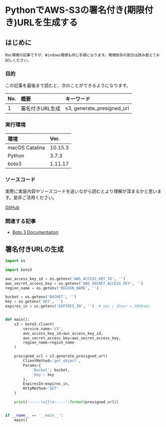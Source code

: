 # PythonでAWS-S3の署名付き(期限付き)URLを生成する

## はじめに

`Mac環境の記事ですが、Windows環境も同じ手順になります。環境依存の部分は読み替えてお試しください。`

### 目的

この記事を最後まで読むと、次のことができるようになります。

| No.  | 概要            | キーワード                 |
| :--- | :-------------- | :------------------------- |
| 1    | 署名付きURL生成 | s3, generate_presigned_url |

### 実行環境

| 環境           | Ver.    |
| :------------- | :------ |
| macOS Catalina | 10.15.3 |
| Python         | 3.7.3   |
| boto3          | 1.11.17 |

### ソースコード

実際に実装内容やソースコードを追いながら読むとより理解が深まるかと思います。是非ご活用ください。

[GitHub](https://github.com/nsuhara/python-aws-s3-generate-presigned-url.git)

### 関連する記事

- [Boto 3 Documentation](https://boto3.amazonaws.com/v1/documentation/api/latest/index.html#boto-3-documentation)

## 署名付きURLの生成

```run.py
import os

import boto3

aws_access_key_id = os.getenv('AWS_ACCESS_KEY_ID', '')
aws_secret_access_key = os.getenv('AWS_SECRET_ACCESS_KEY', '')
region_name = os.getenv('REGION_NAME', '')

bucket = os.getenv('BUCKET', '')
key = os.getenv('KEY', '')
expires_in = os.getenv('EXPIRES_IN', '')  # sec / 1hour = 3600sec.


def main():
    s3 = boto3.client(
        service_name='s3',
        aws_access_key_id=aws_access_key_id,
        aws_secret_access_key=aws_secret_access_key,
        region_name=region_name
    )

    presigned_url = s3.generate_presigned_url(
        ClientMethod='get_object',
        Params={
            'Bucket': bucket,
            'Key': key
        },
        ExpiresIn=expires_in,
        HttpMethod='GET'
    )

    print('-----\n{}\n-----'.format(presigned_url))


if __name__ == '__main__':
    main()
```

